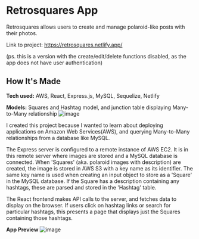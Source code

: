 # Retrosquares App

Retrosquares allows users to create and manage polaroid-like posts with their photos. 

Link to project: https://retrosquares.netlify.app/

(ps. this is a version with the create/edit/delete functions disabled, as the app does not have user authentication)

## How It's Made

**Tech used:** AWS, React, Express.js, MySQL, Sequelize, Netlify

**Models:**
Squares and Hashtag model, and junction table displaying Many-to-Many relationship
![image](https://github.com/dhl92000/retrosquaresfrontend2024/assets/135692247/a7fa233a-4dfd-49a2-8644-63d16551615e)


I created this project because I wanted to learn about deploying applications on Amazon Web Services(AWS), and querying Many-to-Many relationships from a database like MySQL. 

The Express server is configured to a remote instance of AWS EC2. It is in this remote server where images are stored and a MySQL database is connected. When 'Squares' (aka. polaroid images with description) are created, the image is stored in AWS S3 with a key name as its identifier. The same key name is used when creating an input object to store as a 'Square' in the MySQL database. If the Square has a description containing any hashtags, these are parsed and stored in the 'Hashtag' table. 

The React frontend makes API calls to the server, and fetches data to display on the browser. If users click on hashtag links or search for particular hashtags, this presents a page that displays just the Squares containing those hashtags.

**App Preview**
![image](https://github.com/dhl92000/retrosquaresfrontend2024/assets/135692247/1bcb4d04-73dc-487f-bc8c-9c6e11802cd4)
